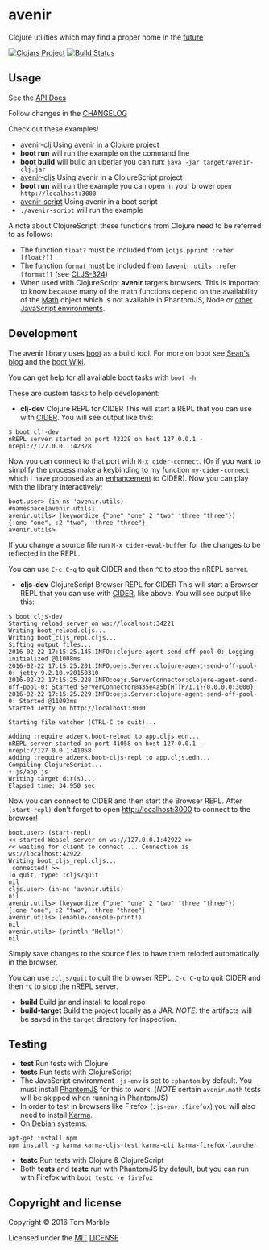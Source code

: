 # avenir

Clojure utilities which may find a proper home in the [future](http://www.larousse.fr/dictionnaires/francais-anglais/avenir/6998)

[![Clojars Project](https://img.shields.io/clojars/v/avenir.svg)](https://clojars.org/avenir) [![Build Status](https://travis-ci.org/tmarble/avenir.png?branch=master)](https://travis-ci.org/tmarble/avenir)

## Usage

See the [API Docs](http://tmarble.github.io/avenir/doc/api/)

Follow changes in the [CHANGELOG](CHANGELOG.md)

Check out these examples!
* [avenir-clj](examples/avenir-clj) Using avenir in a Clojure project
 * **boot run** will run the example on the command line
 * **boot build** will build an uberjar you can run: `java -jar target/avenir-clj.jar`
* [avenir-cljs](examples/avenir-cljs) Using avenir in a ClojureScript project
 * **boot run** will run the example you can open in your brower `open http://localhost:3000`
* [avenir-script](examples/avenir-script/avenir-script) Using avenir in a boot script
 * `./avenir-script` will run the example


A note about ClojureScript: these functions from Clojure need to be
referred to as follows:
 * The function `float?` must be included from `[cljs.pprint :refer [float?]]`
 * The function `format` must be included from `[avenir.utils :refer [format]]`
   (see [CLJS-324](http://dev.clojure.org/jira/browse/CLJS-324))
 * When used with ClojureScript **avenir** targets browsers. This is
   important to know because many of the math functions depend on the
   availability of the [Math](https://developer.mozilla.org/en-US/docs/Web/JavaScript/Reference/Global_Objects/Math) object which is not available in PhantomJS,
   Node or [other JavaScript environments](https://github.com/bensu/doo#setting-up-environments).

## Development

The avenir library uses [boot](http://boot-clj.com/) as a build tool. For
more on boot see [Sean's blog](http://seancorfield.github.io/blog/2016/02/02/boot-new/) and the [boot Wiki](https://github.com/boot-clj/boot/wiki).

You can get help for all available boot tasks with `boot -h`

These are custom tasks to help development:
 * **clj-dev** Clojure REPL for CIDER
   This will start a REPL that you can use with [CIDER](https://github.com/clojure-emacs/cider). You will see output like this:

````
$ boot clj-dev
nREPL server started on port 42328 on host 127.0.0.1 - nrepl://127.0.0.1:42328
````

Now you can connect to that port with `M-x cider-connect`. (Or if you
want to simplify the process make a keybinding to my function `my-cider-connect`
which I have proposed as an [enhancement](https://github.com/clojure-emacs/cider/issues/1580) to CIDER). Now you can play with the library interactively:

````
boot.user> (in-ns 'avenir.utils)
#namespace[avenir.utils]
avenir.utils> (keywordize {"one" "one" 2 "two" 'three "three"})
{:one "one", :2 "two", :three "three"}
avenir.utils>
````

If you change a source file run `M-x cider-eval-buffer` for
the changes to be reflected in the REPL.

You can use `C-c C-q` to quit CIDER and then `^C` to stop the nREPL server.

 * **cljs-dev** ClojureScript Browser REPL for CIDER
   This will start a Browser REPL that you can use with [CIDER](https://github.com/clojure-emacs/cider), like above. You will see output like this:

````
$ boot cljs-dev
Starting reload server on ws://localhost:34221
Writing boot_reload.cljs...
Writing boot_cljs_repl.cljs...
Sifting output files...
2016-02-22 17:15:25.145:INFO::clojure-agent-send-off-pool-0: Logging initialized @11008ms
2016-02-22 17:15:25.201:INFO:oejs.Server:clojure-agent-send-off-pool-0: jetty-9.2.10.v20150310
2016-02-22 17:15:25.228:INFO:oejs.ServerConnector:clojure-agent-send-off-pool-0: Started ServerConnector@435e4a5b{HTTP/1.1}{0.0.0.0:3000}
2016-02-22 17:15:25.229:INFO:oejs.Server:clojure-agent-send-off-pool-0: Started @11093ms
Started Jetty on http://localhost:3000

Starting file watcher (CTRL-C to quit)...

Adding :require adzerk.boot-reload to app.cljs.edn...
nREPL server started on port 41058 on host 127.0.0.1 - nrepl://127.0.0.1:41058
Adding :require adzerk.boot-cljs-repl to app.cljs.edn...
Compiling ClojureScript...
• js/app.js
Writing target dir(s)...
Elapsed time: 34.950 sec
````
Now you can connect to CIDER and then start the Browser REPL.
After `(start-repl)` don't forget to open [http://localhost:3000](http://localhost:3000)
to connect to the browser!

````
boot.user> (start-repl)
<< started Weasel server on ws://127.0.0.1:42922 >>
<< waiting for client to connect ... Connection is ws://localhost:42922
Writing boot_cljs_repl.cljs...
 connected! >>
To quit, type: :cljs/quit
nil
cljs.user> (in-ns 'avenir.utils)
nil
avenir.utils> (keywordize {"one" "one" 2 "two" 'three "three"})
{:one "one", :2 "two", :three "three"}
avenir.utils> (enable-console-print!)
nil
avenir.utils> (println "Hello!")
nil
````

Simply save changes to the source files to have them reloded automatically in the browser.

You can use `:cljs/quit` to quit the browser REPL, `C-c C-q` to quit CIDER and then `^C` to stop the nREPL server.

 * **build** Build jar and install to local repo
 * **build-target** Build the project locally as a JAR. *NOTE*: the artifacts will be saved in the `target` directory for inspection.

## Testing

* **test** Run tests with Clojure
* **tests** Run tests with ClojureScript
 * The JavaScript environment `:js-env` is set to `:phantom` by default. You must install [PhantomJS](http://phantomjs.org/) for this to work. (*NOTE* certain `avenir.math` tests will be skipped when running in PhantomJS)
 * In order to test in browsers like Firefox (`:js-env :firefox`) you
   will also need to install
   [Karma](http://karma-runner.github.io/0.13/index.html).
 * On [Debian](http://www.debian.org) systems:

````
apt-get install npm
npm install -g karma karma-cljs-test karma-cli karma-firefox-launcher
````

* **testc** Run tests with Clojure & ClojureScript
 * Both **tests** and **testc** run with PhantomJS by default, but you
   can run with Firefox with `boot testc -e firefox`

## Copyright and license

Copyright © 2016 Tom Marble

Licensed under the [MIT](http://opensource.org/licenses/MIT) [LICENSE](LICENSE)

